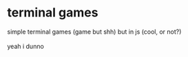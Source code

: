 # terminal games

simple terminal games (game but shh) but in js (cool, or not?)
</br>
</br>
yeah i dunno
